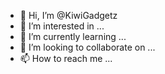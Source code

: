 - 👋 Hi, I’m @KiwiGadgetz
- 👀 I’m interested in ...
- 🌱 I’m currently learning ...
- 💞️ I’m looking to collaborate on ...
- 📫 How to reach me ...

<!---
KiwiGadgetz/KiwiGadgetz is a ✨ special ✨ repository because its `README.md` (this file) appears on your GitHub profile.
You can click the Preview link to take a look at your changes.
--->
